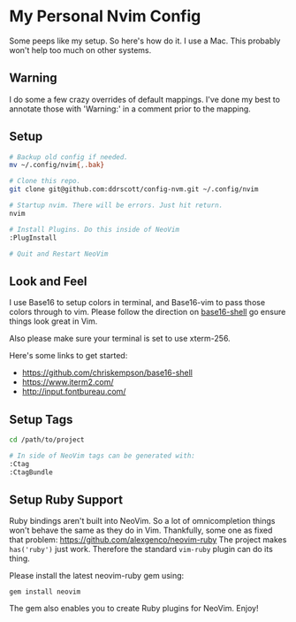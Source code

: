 # My Personal Nvim Config
Some peeps like my setup. So here's how do it. I use a Mac. This probably won't
help too much on other systems.

## Warning
I do some a few crazy overrides of default mappings. I've done my best to
annotate those with 'Warning:' in a comment prior to the mapping.

## Setup
```sh
# Backup old config if needed.
mv ~/.config/nvim{,.bak}

# Clone this repo.
git clone git@github.com:ddrscott/config-nvm.git ~/.config/nvim

# Startup nvim. There will be errors. Just hit return.
nvim

# Install Plugins. Do this inside of NeoVim 
:PlugInstall

# Quit and Restart NeoVim
```

## Look and Feel
I use Base16 to setup colors in terminal, and Base16-vim to pass those colors
through to vim. Please follow the direction on
[base16-shell](https://github.com/chriskempson/base16-shell) go ensure things
look great in Vim.

Also please make sure your terminal is set to use xterm-256.

Here's some links to get started:

+ https://github.com/chriskempson/base16-shell
+ https://www.iterm2.com/
+ http://input.fontbureau.com/


## Setup Tags
```sh
cd /path/to/project

# In side of NeoVim tags can be generated with:
:Ctag
:CtagBundle
```

## Setup Ruby Support

Ruby bindings aren't built into NeoVim. So a lot of omnicompletion things won't
behave the same as they do in Vim. Thankfully, some one as fixed that problem:
https://github.com/alexgenco/neovim-ruby The project makes `has('ruby')` just
work. Therefore the standard `vim-ruby` plugin can do its thing.

Please install the latest neovim-ruby gem using:
```
gem install neovim
```

The gem also enables you to create Ruby plugins for NeoVim. Enjoy!
